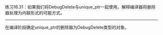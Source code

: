 练习16.31：如果我们将DebugDelete与unique_ptr一起使用，解释编译器将删除器处理为内联形式的可能方式。

---

在编译阶段确定unique_ptr的删除器为DebugDelete类型的对象。
